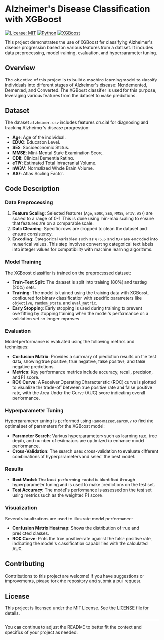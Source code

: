 # Alzheimer's Disease Classification with XGBoost

[![License: MIT](https://img.shields.io/badge/License-MIT-blue.svg)](https://opensource.org/licenses/MIT)
[![Python](https://img.shields.io/badge/Python-3.8%2B-brightgreen)](https://www.python.org/)
[![XGBoost](https://img.shields.io/badge/XGBoost-1.5.0-orange)](https://xgboost.readthedocs.io/en/stable/)

This project demonstrates the use of XGBoost for classifying Alzheimer's disease progression based on various features from a dataset. It includes data preprocessing, model training, evaluation, and hyperparameter tuning.

## Overview

The objective of this project is to build a machine learning model to classify individuals into different stages of Alzheimer's disease: Nondemented, Demented, and Converted. The XGBoost classifier is used for this purpose, leveraging various features from the dataset to make predictions.

## Dataset

The dataset `alzheimer.csv` includes features crucial for diagnosing and tracking Alzheimer's disease progression:
- **Age**: Age of the individual.
- **EDUC**: Education Level.
- **SES**: Socioeconomic Status.
- **MMSE**: Mini-Mental State Examination Score.
- **CDR**: Clinical Dementia Rating.
- **eTIV**: Estimated Total Intracranial Volume.
- **nWBV**: Normalized Whole Brain Volume.
- **ASF**: Atlas Scaling Factor.

## Code Description

### Data Preprocessing

1. **Feature Scaling**: Selected features (`Age`, `EDUC`, `SES`, `MMSE`, `eTIV`, `ASF`) are scaled to a range of 0-1. This is done using min-max scaling to ensure that features are on a comparable scale.
2. **Data Cleaning**: Specific rows are dropped to clean the dataset and ensure consistency.
3. **Encoding**: Categorical variables such as `Group` and `M/F` are encoded into numerical values. This step involves converting categorical text labels into integer values for compatibility with machine learning algorithms.

### Model Training

The XGBoost classifier is trained on the preprocessed dataset:

- **Train-Test Split**: The dataset is split into training (80%) and testing (20%) sets.
- **Training**: The model is trained using the training data with XGBoost, configured for binary classification with specific parameters like `objective`, `random_state`, and `eval_metric`.
- **Early Stopping**: Early stopping is used during training to prevent overfitting by stopping training when the model's performance on a validation set no longer improves.

### Evaluation

Model performance is evaluated using the following metrics and techniques:

- **Confusion Matrix**: Provides a summary of prediction results on the test data, showing true positive, true negative, false positive, and false negative predictions.
- **Metrics**: Key performance metrics include accuracy, recall, precision, and F1 score.
- **ROC Curve**: A Receiver Operating Characteristic (ROC) curve is plotted to visualize the trade-off between true positive rate and false positive rate, with the Area Under the Curve (AUC) score indicating overall performance.

### Hyperparameter Tuning

Hyperparameter tuning is performed using `RandomizedSearchCV` to find the optimal set of parameters for the XGBoost model:

- **Parameter Search**: Various hyperparameters such as learning rate, tree depth, and number of estimators are optimized to enhance model performance.
- **Cross-Validation**: The search uses cross-validation to evaluate different combinations of hyperparameters and select the best model.

### Results

- **Best Model**: The best-performing model is identified through hyperparameter tuning and is used to make predictions on the test set.
- **Test Accuracy**: The model's performance is assessed on the test set using metrics such as the weighted F1 score.

### Visualization

Several visualizations are used to illustrate model performance:

- **Confusion Matrix Heatmap**: Shows the distribution of true and predicted classes.
- **ROC Curve**: Plots the true positive rate against the false positive rate, indicating the model's classification capabilities with the calculated AUC.

## Contributing

Contributions to this project are welcome! If you have suggestions or improvements, please fork the repository and submit a pull request.

## License

This project is licensed under the MIT License. See the [LICENSE](LICENSE) file for details.

---

You can continue to adjust the README to better fit the context and specifics of your project as needed.
